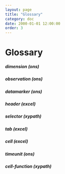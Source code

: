 ```yaml
---
layout: page
title: "Glossary"
category: doc
date: 2000-01-01 12:00:00
order: 3
---
```


# Glossary

##### dimension (ons)

##### observation (ons)

##### datamarker (ons)

##### header (excel)

##### selector (xypath)

##### tab (excel)

##### cell (excel)

##### timeunit (ons)

##### cell-function (xypath)

